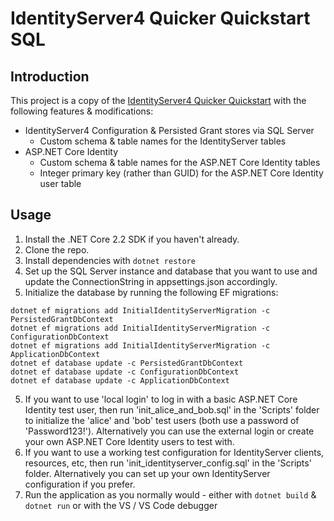 # IdentityServer4 Quicker Quickstart SQL

## Introduction
This project is a copy of the [IdentityServer4 Quicker Quickstart](https://github.com/pfbrowning/identityserver4-quicker-quickstart) with the following features & modifications:
* IdentityServer4 Configuration & Persisted Grant stores via SQL Server
    * Custom schema & table names for the IdentityServer tables
* ASP.NET Core Identity
    * Custom schema & table names for the ASP.NET Core Identity tables
    * Integer primary key (rather than GUID) for the ASP.NET Core Identity user table

## Usage
1. Install the .NET Core 2.2 SDK if you haven't already.
2. Clone the repo.
3. Install dependencies with `dotnet restore`
4. Set up the SQL Server instance and database that you want to use and update the ConnectionString in appsettings.json accordingly.
5. Initialize the database by running the following EF migrations:
```
dotnet ef migrations add InitialIdentityServerMigration -c PersistedGrantDbContext
dotnet ef migrations add InitialIdentityServerMigration -c ConfigurationDbContext
dotnet ef migrations add InitialIdentityServerMigration -c ApplicationDbContext
dotnet ef database update -c PersistedGrantDbContext
dotnet ef database update -c ConfigurationDbContext
dotnet ef database update -c ApplicationDbContext
```
5. If you want to use 'local login' to log in with a basic ASP.NET Core Identity test user, then run 'init_alice_and_bob.sql' in the 'Scripts' folder
to initialize the 'alice' and 'bob' test users (both use a password of 'Password123!').  Alternatively you can use the external login or create your own ASP.NET Core Identity users to test with.
6. If you want to use a working test configuration for IdentityServer clients, resources, etc, then run 'init_identityserver_config.sql' in the 'Scripts' folder.  Alternatively you can set up your own IdentityServer configuration if you prefer.
7. Run the application as you normally would - either with `dotnet build` & `dotnet run` or with the VS / VS Code debugger